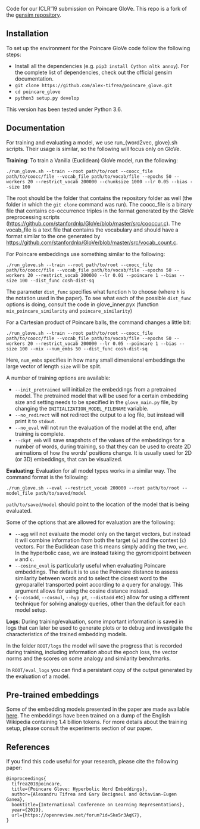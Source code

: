 Code for our ICLR'19 submission on Poincare GloVe. This repo is a fork of the [gensim repository](https://github.com/RaRe-Technologies/gensim).

Installation
------------

To set up the environment for the Poincare GloVe code follow the following steps:
- Install all the dependencies (e.g. `pip3 install Cython nltk annoy`). For the complete list of dependencies, check out the official gensim documentation.
- `git clone https://github.com/alex-tifrea/poincare_glove.git`
- `cd poincare_glove`
- `python3 setup.py develop`

This version has been tested under Python 3.6.

Documentation
-------------

For training and evaluating a model, we use run\_{word2vec, glove}.sh scripts.
Their usage is similar, so the following will focus only on GloVe.

**Training**:
To train a Vanilla (Euclidean) GloVe model, run the following:

`./run_glove.sh --train --root path/to/root --coocc_file path/to/coocc/file --vocab_file path/to/vocab/file --epochs 50 --workers 20 --restrict_vocab 200000 --chunksize 1000 --lr 0.05 --bias --size 100`

The root should be the folder that contains the repository folder as well (the
folder in which the `git clone` command was run). The coocc_file is a binary
file that contains co-occurrence triples in the format generated by the GloVe
preprocessing scripts
(https://github.com/stanfordnlp/GloVe/blob/master/src/cooccur.c). The
vocab\_file is a text file that contains the vocabulary and should have a format
similar to the one generated by
https://github.com/stanfordnlp/GloVe/blob/master/src/vocab_count.c.

For Poincare embeddings use something similar to the following:

`./run_glove.sh --train --root path/to/root --coocc_file path/to/coocc/file --vocab_file path/to/vocab/file --epochs 50 --workers 20 --restrict_vocab 200000 --lr 0.01 --poincare 1 --bias --size 100 --dist_func cosh-dist-sq`

The parameter `dist_func` specifies what function `h` to choose (where `h` is
the notation used in the paper). To see what each of the possible `dist_func`
options is doing, consult the code in glove_inner.pyx (function
`mix_poincare_similarity` and `poincare_similarity`)

For a Cartesian product of Poincare balls, the command changes a little bit:

`./run_glove.sh --train --root path/to/root --coocc_file path/to/coocc/file --vocab_file path/to/vocab/file --epochs 50 --workers 20 --restrict_vocab 200000 --lr 0.05 --poincare 1 --bias --size 100 --mix --num_embs 50 --dist_func cosh-dist-sq`

Here, `num_embs` specifies in how many small dimensional embeddings the large
vector of length `size` will be split.

A number of training options are available:
- `--init_pretrained` will initialize the embeddings from a pretrained model.
The pretrained model that will be used for a certain embedding size and setting
needs to be specified in the `glove_main.py` file, by changing the
`INITIALIZATION_MODEL_FILENAME` variable.
- `--no_redirect` will not redirect the output to a log file, but instead will
print it to `stdout`.
- `--no_eval` will not run the evaluation of the model at the end, after
training is complete.
- `--ckpt_emb` will save snapshots of the values of the embeddings for a number
of words, during training, so that they can be used to create 2D animations of
how the words' positions change. It is usually used for 2D (or 3D) embeddings,
that can be visualized.

**Evaluating**:
Evaluation for all model types works in a similar way. The command format is the
following:

`./run_glove.sh --eval --restrict_vocab 200000 --root path/to/root --model_file path/to/saved/model`

`path/to/saved/model` should point to the location of the model that is being
evaluated.

Some of the options that are allowed for evaluation are the following:
- `--agg` will not evaluate the model only on the target vectors, but instead it
will combine information from both the target (`w`) and the context (`c`)
vectors. For the Euclidean case this means simply adding the two, `w+c`. In the
hyperbolic case, we are instead taking the gyromidpoint between `w` and `c`.
- `--cosine_eval` is particularly useful when evaluating Poincare embeddings.
The default is to use the Poincare distance to assess similarity between words
and to select the closest word to the gyroparallel transported point according
to a query for analogy. This argument allows for using the cosine distance
instead.
- {`--cosadd`, `--cosmul`, `--hyp_pt`, `--distadd` etc} allow for using a
different technique for solving analogy queries, other than the default for each
model setup.

**Logs**:
During training/evaluation, some important information is saved in logs that can
later be used to generate plots or to debug and investigate the characteristics
of the trained embedding models.

In the folder `ROOT/logs` the model will save the progress that is recorded
during training, including information about the epoch loss, the vector norms
and the scores on some analogy and similarity benchmarks.

In `ROOT/eval_logs` you can find a persistant copy of the output generated by
the evaluation of a model.

## Pre-trained embeddings
Some of the embedding models presented in the paper are made available [here](https://polybox.ethz.ch/index.php/s/TzX6cXGqCX5KvAn).
The embeddings have been trained on a dump of the English Wikipedia containing 
1.4 billion tokens. For more details about the training setup, please consult 
the experiments section of our paper.

## References
If you find this code useful for your research, please cite the following paper:
```
@inproceedings{
  tifrea2018poincare,
  title={Poincare Glove: Hyperbolic Word Embeddings},
  author={Alexandru Tifrea and Gary Becigneul and Octavian-Eugen Ganea},
  booktitle={International Conference on Learning Representations},
  year={2019},
  url={https://openreview.net/forum?id=Ske5r3AqK7},
}
```
